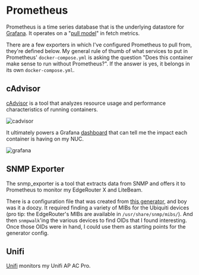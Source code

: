 # Prometheus

Prometheus is a time series database that is the underlying datastore for [Grafana](../grafana). It operates on a "[pull model](https://prometheus.io/docs/introduction/faq/#why-do-you-pull-rather-than-push?)" in fetch metrics.

There are a few exporters in which I've configured Prometheus to pull from, they're defined below. My general rule of thumb of what services to put in Prometheus' `docker-compose.yml` is asking the question "Does this container make sense to run without Prometheus?". If the answer is yes, it belongs in its own `docker-compose.yml`.

## cAdvisor

[cAdvisor](https://github.com/google/cadvisor) is a tool that analyzes resource usage and performance characteristics of running containers.

![cadvisor](https://user-images.githubusercontent.com/934497/44185284-5e00da00-a0e1-11e8-9189-928306795ebe.png)

It ultimately powers a Grafana [dashboard](https://grafana.com/dashboards/193) that can tell me the impact each container is having on my NUC.

![grafana](https://user-images.githubusercontent.com/934497/44185320-8c7eb500-a0e1-11e8-8e92-5f93545edbe5.png)

## SNMP Exporter

The snmp\_exporter is a tool that extracts data from SNMP and offers it to Prometheus to monitor my EdgeRouter X and LiteBeam.

There is a configuration file that was created from [this generator](https://github.com/prometheus/snmp_exporter/blob/26b3c855fb72b64527881a5acb8597ef49b00f9f/generator/README.md), and boy was it a doozy. It required finding a variety of MIBs for the Ubiquiti devices (pro tip: the EdgeRouter's MIBs are available in `/usr/share/snmp/mibs/`). And then `snmpwalk`'ing the various devices to find OIDs that I found interesting. Once those OIDs were in hand, I could use them as starting points for the generator config.

## Unifi

[Unifi](../unifi/) monitors my Unifi AP AC Pro.
